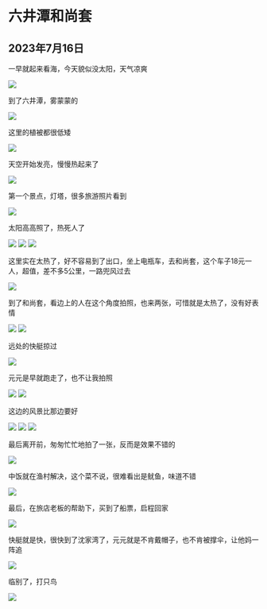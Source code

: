 六井潭和尚套
=======================

2023年7月16日
-----------------------

一早就起来看海，今天貌似没太阳，天气凉爽

![]({{site.url}}/assets/blog-images/20230716/1-1.jpg)

到了六井潭，雾蒙蒙的

![]({{site.url}}/assets/blog-images/20230716/1-2.jpg)

这里的植被都很低矮

![]({{site.url}}/assets/blog-images/20230716/1-3.jpg)

天空开始发亮，慢慢热起来了

![]({{site.url}}/assets/blog-images/20230716/1-4.jpg)

第一个景点，灯塔，很多旅游照片看到

![]({{site.url}}/assets/blog-images/20230716/1-5.jpg)

太阳高高照了，热死人了

![]({{site.url}}/assets/blog-images/20230716/1-6.jpg)
![]({{site.url}}/assets/blog-images/20230716/1-7.jpg)
![]({{site.url}}/assets/blog-images/20230716/1-8.jpg)

这里实在太热了，好不容易到了出口，坐上电瓶车，去和尚套，这个车子18元一人，超值，差不多5公里，一路兜风过去

![]({{site.url}}/assets/blog-images/20230716/1-9.jpg)

到了和尚套，看边上的人在这个角度拍照，也来两张，可惜就是太热了，没有好表情

![]({{site.url}}/assets/blog-images/20230716/1-10.jpg)
![]({{site.url}}/assets/blog-images/20230716/1-11.jpg)

远处的快艇掠过

![]({{site.url}}/assets/blog-images/20230716/1-12.jpg)

元元是早就跑走了，也不让我拍照

![]({{site.url}}/assets/blog-images/20230716/1-14.jpg)
![]({{site.url}}/assets/blog-images/20230716/1-13.jpg)

这边的风景比那边要好

![]({{site.url}}/assets/blog-images/20230716/1-15.jpg)
![]({{site.url}}/assets/blog-images/20230716/1-16.jpg)
![]({{site.url}}/assets/blog-images/20230716/1-17.jpg)

最后离开前，匆匆忙忙地拍了一张，反而是效果不错的

![]({{site.url}}/assets/blog-images/20230716/1-18.jpg)

中饭就在渔村解决，这个菜不说，很难看出是鱿鱼，味道不错

![]({{site.url}}/assets/blog-images/20230716/1-19.jpg)

最后，在旅店老板的帮助下，买到了船票，启程回家

![]({{site.url}}/assets/blog-images/20230716/1-20.jpg)

快艇就是快，很快到了沈家湾了，元元就是不肯戴帽子，也不肯被撑伞，让他妈一阵追

![]({{site.url}}/assets/blog-images/20230716/1-21.jpg)

临别了，打只鸟

![]({{site.url}}/assets/blog-images/20230716/1-22.jpg)